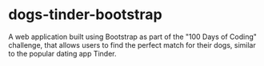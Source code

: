 # dogs-tinder-bootstrap
A web application built using Bootstrap as part of the "100 Days of Coding" challenge, that allows users to find the perfect match for their dogs, similar to the popular dating app Tinder.
